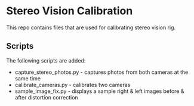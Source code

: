 # Stereo Vision Calibration

This repo contains files that are used for calibrating stereo vision rig.

## Scripts

The following scripts are added:

- capture_stereo_photos.py - captures photos from both cameras at the same time
- calibrate_cameras.py - calibrates two cameras
- sample_image_fix.py - displays a sample right & left images before & after distortion correction
